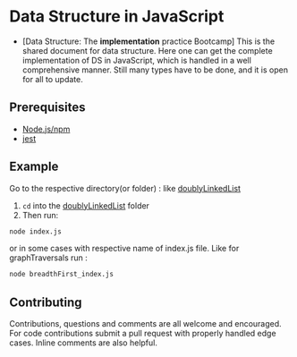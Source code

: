 # Data Structure in JavaScript

* [Data Structure: The **implementation** practice Bootcamp]
This is the shared document for data structure. Here one can get the complete implementation of DS in JavaScript, which is handled in a well comprehensive manner. Still many types have to be done, and it is open for all to update.



## Prerequisites
* [Node.js/npm](https://nodejs.org/en/)
* [jest](https://www.npmjs.com/package/jest)

## Example
Go to the respective directory(or folder) : like [doublyLinkedList](data-structure-in-javascript/doublyLinkedList)

1) `cd` into the [doublyLinkedList](doublyLinkedList) folder
2) Then run:
```bash
node index.js
```

or in some cases with respective name of index.js file. Like for graphTraversals
run :   
```bash
node breadthFirst_index.js
```

## Contributing

Contributions, questions and comments are all welcome and encouraged. For code contributions submit a pull request with properly handled edge cases. Inline comments are also helpful.

